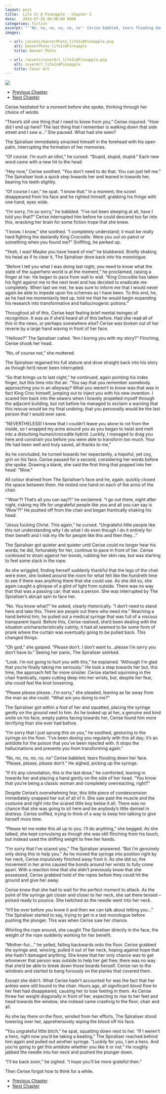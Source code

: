 ```yaml
---
layout: post
title:  Life Is A Pineapple - Chapter 3
date:   2016-07-26 00:00:00 0000
categories: fiction
excerpt: "''No, no, no, no, no, no'' Cerise babbled, tears flooding down her face. ''Please, please, please don’t.''"
images:

  - url: /assets/bannerPhoto_lifeIsAPineapple.png
    alt: bannerPhoto_lifeIsAPineapple
    title: Banner Photo

  - url: /assets/coverArt_lifeIsAPineapple.png
    alt: coverArt_lifeIsAPineapple
    title: Cover Art
---
```


<img class="bannerPhoto" src="{{ site.url }}/assets/bannerPhoto_lifeIsAPineapple.png" />

<ul class="pager">
  <li class="previous"><a href="http://localhost:4000/fiction/2016/07/09/life-is-a-pineapple-chapter-2.html">Previous Chapter</a></li>
  <li class="next"><a href="http://localhost:4000/fiction/2016/08/02/life-is-a-pineapple-chapter-4.html">Next Chapter</a></li>
</ul>

Cerise hesitated for a moment before she spoke, thinking through her choice of words.

“There’s still one thing that I need to know from you,” Cerise inquired. “How did I end up here? The last thing that I remember is walking down that side street and I saw a…” She paused. What had she seen?

The Spiraliser immediately smacked himself in the forehead with his open palm, interrupting the formation of her memories.

“Of course. I’m such an idiot,” he cursed. “Stupid, stupid, stupid.” Each new word came with a new hit to the head.

“Hey now,” Cerise soothed. “You don’t need to do that. You can just tell me.” The Spiraliser took a quick step towards her and leaned in towards her, bearing his teeth slightly.

“Of course I can,” he spat. “I know that.” In a moment, the scowl disappeared from his face and he righted himself, grabbing his fringe with one hand, eyes wide.

“I’m sorry, I’m so sorry,” he babbled. “I’ve not been sleeping at all, have I told you that?” Cerise interrupted him before he could descend too far into this, wracking her brain for some fiction trope that she knew.

“I know. I know,” she soothed. “I completely understand; it must be really hard fighting the dastardly King Crocodile. Were you out on patrol or something when you found me?” Sniffling, he perked up.

“Yeah, I was! Maybe you have heard of me!” he blubbered. Briefly shaking his head as if to clear it, The Spiraliser dove back into his monologue.

“Before I tell you what I was doing last night, you need to know what the state of the superhero world is at the moment,” he proclaimed, raising a finger at her. He began to pace from wall to wall. “King Crocodile has taken his fight against me to the next level and has decided to eradicate me completely. When last we met, he was sure to inform me that I would never again be able to impede upon his schemes as I have been. To this end, he, as he had me momentarily tied up, told me that he would begin expanding his research into transformative and hallucinogenic potions.”

Throughout all of this, Cerise kept feeling brief mental twinges of recognition. It was as if she’d heard all of this before. Had she read all of this in the news, or perhaps somewhere else? Cerise was broken out of her reverie by a large hand waving in front of her face.

“Hellooo?” The Spiraliser called. “Am I boring you with my story?” Flinching, Cerise shook her head.

“No, of course not,” she muttered.

The Spiraliser regained his full stature and dove straight back into his story as though he’d never been interrupted.

“So that brings us to last night,” he continued, again pointing his index finger, but this time into the air. “You say that you remember somebody approaching you in an alleyway? What you weren’t to know was that was in fact King Croc himself, jumping out to inject you with his new invention. I scared him back into the sewers when I bravely propelled myself through the adjacent building, but not before he managed to exclaim a warning that this rescue would be my final undoing; that you personally would be the last person that I would ever save.

“NEVERTHELESS! I knew that I couldn’t leave you alone to rot from the inside, so I wrapped my arms around you as you began to twist and melt into a disturbing human/crocodile hybrid. Luckily, I managed to drag you here and constrain you before you were able to transform too much. Your life had been well and truly saved, all thanks to me,”

As he concluded, he turned towards her expectantly, a hopeful, yet coy, grin on his face. Cerise paused for a second, considering her words before she spoke. Drawing a blank, she said the first thing that popped into her head: “Wow.”

All colour drained from The Spiraliser’s face and he, again, quickly closed the space between them. He rested one hand on each of the arms of the chair.

“‘Wow’?! That’s all you can say?!” he exclaimed. “I go out there, night after night, risking my life for ungrateful people like you and all you can say is ‘Wow’?!” He pushed off from the chair and began frantically shaking his head.

“Jesus fucking Christ. This again,” he cursed. “Ungrateful little people like this not understanding why I do what I do even though I do it entirely for their benefit and I risk my life for people like this and then they…”

The Spiraliser got quieter and quieter until Cerise could no longer hear his words; he did, fortunately for her, continue to pace in front of her. Cerise continued to strain against her bonds, rubbing her skin raw, but was starting to feel some slack in the rope.

As she wriggled, finding herself suddenly thankful that the legs of the chair were even, she looked around the room for what felt like the hundreth time to see if there was anything there that she could use. As she did so, she again caught a glimpse of a glint of light from outside. There was no way that that was a passing car; that was a person. She was interrupted by The Spiraliser’s abrupt spin to face her.

“No. You know what?” he asked, clearly rhetorically. “I don’t need to stand here and take this. There are people out there who need me.” Reaching a hand behind him, he pulled out a medical syringe that was full of a viscous transparent liquid. Before this, Cerise realised, she’d been dealing with the situation uncharacteristically calmly; it had all seemed to be some form of prank where the curtain was eventually going to be pulled back. This changed things.

“Oh god,” she gasped. “Please don’t. I don’t want to…please I’m sorry you don’t have to.” Seeing her panic, The Spiraliser smirked.

“Look. I’m not going to hurt you with this,” he explained. “Although I’m glad that you’re finally taking me seriously.” He took a step towards her but, this time, the approach felt far more sinister. Cerise started squirming in the chair frantically, ropes cutting deep into her wrists, but, despite her fear, she could feel the knot loosening.

“Please please please…I’m sorry,” she pleaded, leaning as far away from the man as she could. “What are you doing to me?”

The Spiraliser got within a foot of her and squatted, placing the syringe gently on the ground next to him. As he looked up at her, a genuine and kind smile on his face, empty palms facing towards her, Cerise found him more terrifying than she ever had before.

“I’m sorry that I just sprung this on you,” he soothed, gesturing to the syringe on the floor. “I’ve been dosing you regularly with this all day; it’s an antidote for the poison that you’ve been injected with. It stops the hallucinations and prevents you from transforming again.”

“No, no, no, no, no, no” Cerise babbled, tears flooding down her face. “Please, please, please don’t.” He sighed, picking up the syringe.

“If it’s any consolation, this is the last dose,” he comforted, leaning in towards her and placing a hand gently on the side of her head. “You know that you’re being a classic woman and completely overreacting, right?”

Despite Cerise’s overwhelming fear, this little piece of condescension immediately snapped her out of all of it. She saw past the muscle and the costume and right into the scared little boy below it all. There was no chance that she was going to sit here and be anybody’s little damsel in distress. Cerise sniffed, trying to think of a way to keep him talking to give herself more time.

“Please let me make this all up to you. I’ll do anything,” she begged. As she talked, she kept convulsing as though she was still flinching from his touch, but instead used the shifting weight to free her hands.

“I’m sorry that I’ve scared you,” The Spiraliser answered. “But I’m genuinely only doing this to help you.” As he moved the syringe into position right by her neck, Cerise impulsively flinched away from it. As she did so, the movement in her arms caused the bonds around her wrists to fully come apart. With a reaction time that she didn’t previously know that she possessed, Cerise grabbed hold of the ropes before they could hit the ground and give her away.

Cerise knew that she had to wait for the perfect moment to attack. As the point of the syringe got closer and closer to her neck, she sat there tensed – poised ready to pounce. She twitched as the needle went into her neck.

“It’ll be over before you know it and then we can talk about letting you…” The Spiraliser started to say, trying to get in a last monologue before pushing the plunger. This was when Cerise saw her chance.

Whirling the rope around, she caught The Spiraliser directly in the face, the weight of the rope suddenly working for her benefit.

“Mother-fuc…” he yelled, falling backwards onto the floor. Cerise grabbed the syringe and, wincing, pulled it out of her neck, hoping against hope that she hadn’t damaged anything. She knew that her only chance was to get whomever that person was outside to help her get free; there was no way that she’d be able to break down those boards herself. Cerise ran to the windows and started to bang furiously on the planks that covered them.

Except she didn’t. What Cerise hadn’t accounted for was the fact that her ankles were still bound to the chair. Hours ago, all significant blood flow to her feet had disappeared, causing her to lose feeling in them. As Cerise threw her weight diagonally in front of her, expecting to rise to her feet and head towards the window, she instead came crashing to the floor, chair and all.

As she lay there on the floor, winded from her efforts, The Spiraliser stood towering over her, apprehensively wiping the blood off his face.

“You ungrateful little bitch,” he spat, squatting down next to her. “If I weren’t a hero, right now you’d be taking a beating.” The Spiraliser reached behind him again and pulled out another syringe. “Luckily for you, I am a hero. And you’re going to get this antidote whether you like it or not.” He roughly jabbed the needle into her neck and pushed the plunger down.

“I’ll be back soon,” he sighed. “I hope you’ll be more grateful then.”

Then Cerise forgot how to think for a while.

<ul class="pager">
  <li class="previous"><a href="http://localhost:4000/fiction/2016/07/09/life-is-a-pineapple-chapter-2.html">Previous Chapter</a></li>
  <li class="next"><a href="http://localhost:4000/fiction/2016/08/02/life-is-a-pineapple-chapter-4.html">Next Chapter</a></li>
</ul>
